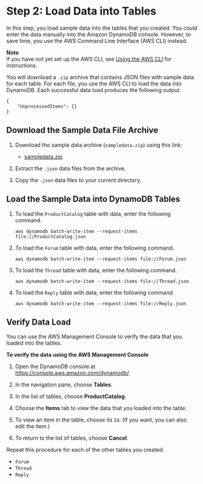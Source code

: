 # Step 2: Load Data into Tables<a name="SampleData.LoadData"></a>

In this step, you load sample data into the tables that you created\. You could enter the data manually into the Amazon DynamoDB console\. However, to save time, you use the AWS Command Line Interface \(AWS CLI\) instead\.

**Note**  
If you have not yet set up the AWS CLI, see [Using the AWS CLI](Tools.CLI.md) for instructions\.

You will download a `.zip` archive that contains JSON files with sample data for each table\. For each file, you use the AWS CLI to load the data into DynamoDB\. Each successful data load produces the following output\.

```
{
    "UnprocessedItems": {}
}
```

## Download the Sample Data File Archive<a name="SampleData.LoadData.DownloadArchive"></a>

1. Download the sample data archive \(`sampledata.zip`\) using this link:
   +  [sampledata\.zip](samples/sampledata.zip) 

1. Extract the `.json` data files from the archive\.

1. Copy the `.json` data files to your current directory\.

## Load the Sample Data into DynamoDB Tables<a name="SampleData.LoadData.LoadData"></a>

1. To load the `ProductCatalog` table with data, enter the following command\.

   `aws dynamodb batch-write-item --request-items file://ProductCatalog.json`

1. To load the `Forum` table with data, enter the following command\.

   `aws dynamodb batch-write-item --request-items file://Forum.json`

1. To load the `Thread` table with data, enter the following command\.

   `aws dynamodb batch-write-item --request-items file://Thread.json`

1. To load the `Reply` table with data, enter the following command\.

   `aws dynamodb batch-write-item --request-items file://Reply.json`

## Verify Data Load<a name="SampleData.Verify"></a>

You can use the AWS Management Console to verify the data that you loaded into the tables\.

**To verify the data using the AWS Management Console**

1. Open the DynamoDB console at [https://console\.aws\.amazon\.com/dynamodb/](https://console.aws.amazon.com/dynamodb/)\.

1. In the navigation pane, choose **Tables**\.

1. In the list of tables, choose **ProductCatalog**\.

1. Choose the **Items** tab to view the data that you loaded into the table\.

1. To view an item in the table, choose its `Id`\. \(If you want, you can also edit the item\.\)

1. To return to the list of tables, choose **Cancel**\.

Repeat this procedure for each of the other tables you created:
+ `Forum`
+ `Thread`
+ `Reply`